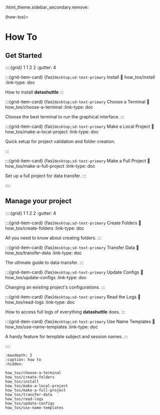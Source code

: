 :html_theme.sidebar_secondary.remove:

(how-tos)=
# How To

## Get Started

::::{grid} 1 1 2 2
:gutter: 4

:::{grid-item-card} {fas}`desktop;sd-text-primary` Install
:link: how_tos/install
:link-type: doc

How to install **datashuttle**
:::

:::{grid-item-card} {fas}`desktop;sd-text-primary` Choose a Terminal
:link: how_tos/choose-a-terminal
:link-type: doc

Choose the best terminal to run the graphical interface.
:::


:::{grid-item-card} {fas}`desktop;sd-text-primary` Make a Local Project
:link: how_tos/make-a-local-project
:link-type: doc

Quick setup for project validation and folder creation.

:::


:::{grid-item-card} {fas}`desktop;sd-text-primary` Make a Full Project
:link: how_tos/make-a-full-project
:link-type: doc

Set up a full project for data transfer.
:::

::::

## Manage your project
::::{grid} 1 1 2 2
:gutter: 4

:::{grid-item-card} {fas}`desktop;sd-text-primary` Create Folders
:link: how_tos/create-folders
:link-type: doc

All you need to know about creating folders.
:::

:::{grid-item-card} {fas}`desktop;sd-text-primary` Transfer Data
:link: how_tos/transfer-data
:link-type: doc

The ultimate guide to data-transfer.
:::

:::{grid-item-card} {fas}`desktop;sd-text-primary` Update Configs
:link: how_tos/update-configs
:link-type: doc

Changing an existing project's configurations.
:::

:::{grid-item-card} {fas}`desktop;sd-text-primary` Read the Logs
:link: how_tos/read-logs
:link-type: doc

How to access full logs of everything **datashuttle** does.
:::

:::{grid-item-card} {fas}`desktop;sd-text-primary` Use Name Templates
:link: how_tos/use-name-templates
:link-type: doc

A handy feature for template subject and session names.
:::

::::

```{toctree}
:maxdepth: 2
:caption: how to
:hidden:

how_tos/choose-a-terminal
how_tos/create-folders
how_tos/install
how_tos/make-a-local-project
how_tos/make-a-full-project
how_tos/transfer-data
how_tos/read-logs
how_tos/update-configs
how_tos/use-name-templates

```

